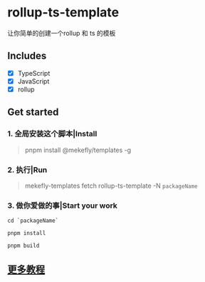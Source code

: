# rollup-ts-template

让你简单的创建一个rollup 和 ts 的模板

## Includes

- [x] TypeScript
- [x] JavaScript
- [x] rollup

## Get started

### 1. 全局安装这个脚本|Install

> pnpm install @mekefly/templates -g

### 2. 执行|Run

> mekefly-templates fetch  rollup-ts-template  -N `packageName`

### 3. 做你爱做的事|Start your work

```shell
cd `packageName`

pnpm install

pnpm build
```

## [更多教程](https://github.com/mekefly/templates)
